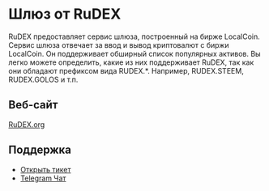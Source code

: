 # Шлюз от RuDEX

RuDEX предоставляет сервис шлюза, построенный на бирже LocalCoin. Сервис шлюза отвечает за ввод и вывод криптовалют с биржи LocalCoin. Он поддерживает обширный список популярных активов. Вы легко можете определить, какие из них поддерживает RuDEX, так как они обладают префиксом вида RUDEX.*. Например, RUDEX.STEEM, RUDEX.GOLOS и т.п.

## Веб-сайт

[RuDEX.org](https://rudex.org)

## Поддержка

- [Открыть тикет](https://rudex.freshdesk.com)
- [Telegram Чат](https://t.me/LocalCoinDEX_RU)
